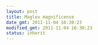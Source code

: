 ```yaml
---
layout: post
title: Maglev magnificense
date_gmt: 2011-11-04 16:30:23
modified_gmt: 2011-11-04 16:30:23
status: inherit
---
```


